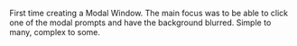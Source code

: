 First time creating a Modal Window. The main focus was to be able to click one of the modal prompts and have the background blurred. Simple to many, complex to some. 
